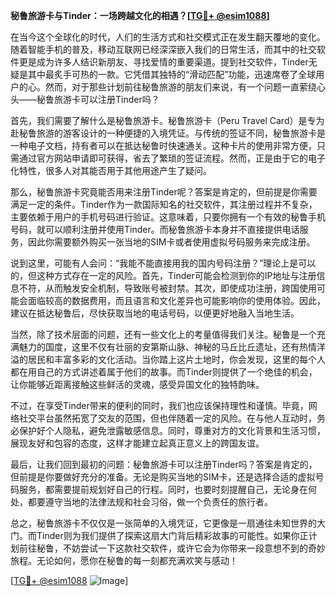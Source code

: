 **秘鲁旅游卡与Tinder：一场跨越文化的相遇？[[TG💪+ @esim1088](https://t.me/s/esim1088)]**

在当今这个全球化的时代，人们的生活方式和社交模式正在发生翻天覆地的变化。随着智能手机的普及，移动互联网已经深深嵌入我们的日常生活，而其中的社交软件更是成为许多人结识新朋友、寻找爱情的重要渠道。提到社交软件，Tinder无疑是其中最炙手可热的一款。它凭借其独特的“滑动匹配”功能，迅速席卷了全球用户的心。然而，对于那些计划前往秘鲁旅游的朋友们来说，有一个问题一直萦绕心头——秘鲁旅游卡可以注册Tinder吗？

首先，我们需要了解什么是秘鲁旅游卡。秘鲁旅游卡（Peru Travel Card）是专为赴秘鲁旅游的游客设计的一种便捷的入境凭证。与传统的签证不同，秘鲁旅游卡是一种电子文档，持有者可以在抵达秘鲁时快速通关。这种卡片的使用非常方便，只需通过官方网站申请即可获得，省去了繁琐的签证流程。然而，正是由于它的电子化特性，很多人对其能否用于其他用途产生了疑问。

那么，秘鲁旅游卡究竟能否用来注册Tinder呢？答案是肯定的，但前提是你需要满足一定的条件。Tinder作为一款国际知名的社交软件，其注册过程并不复杂，主要依赖于用户的手机号码进行验证。这意味着，只要你拥有一个有效的秘鲁手机号码，就可以顺利注册并使用Tinder。而秘鲁旅游卡本身并不直接提供电话服务，因此你需要额外购买一张当地的SIM卡或者使用虚拟号码服务来完成注册。

说到这里，可能有人会问：“我能不能直接用我的国内号码注册？”理论上是可以的，但这种方式存在一定的风险。首先，Tinder可能会检测到你的IP地址与注册信息不符，从而触发安全机制，导致账号被封禁。其次，即使成功注册，跨国使用可能会面临较高的数据费用，而且语言和文化差异也可能影响你的使用体验。因此，建议在抵达秘鲁后，尽快获取当地的电话号码，以便更好地融入当地生活。

当然，除了技术层面的问题，还有一些文化上的考量值得我们关注。秘鲁是一个充满魅力的国度，这里不仅有壮丽的安第斯山脉、神秘的马丘比丘遗址，还有热情洋溢的居民和丰富多彩的文化活动。当你踏上这片土地时，你会发现，这里的每个人都在用自己的方式讲述着属于他们的故事。而Tinder则提供了一个绝佳的机会，让你能够近距离接触这些鲜活的灵魂，感受异国文化的独特韵味。

不过，在享受Tinder带来的便利的同时，我们也应该保持理性和谨慎。毕竟，网络社交平台虽然拓宽了交友的范围，但也伴随着一定的风险。在与他人互动时，务必保护好个人隐私，避免泄露敏感信息。同时，尊重对方的文化背景和生活习惯，展现友好和包容的态度，这样才能建立起真正意义上的跨国友谊。

最后，让我们回到最初的问题：秘鲁旅游卡可以注册Tinder吗？答案是肯定的，但前提是你要做好充分的准备。无论是购买当地的SIM卡，还是选择合适的虚拟号码服务，都需要提前规划好自己的行程。同时，也要时刻提醒自己，无论身在何处，都要遵守当地的法律法规和社会习俗，做一个负责任的旅行者。

总之，秘鲁旅游卡不仅仅是一张简单的入境凭证，它更像是一扇通往未知世界的大门。而Tinder则为我们提供了探索这扇大门背后精彩故事的可能性。如果你正计划前往秘鲁，不妨尝试一下这款社交软件，或许它会为你带来一段意想不到的奇妙旅程。无论如何，愿你在秘鲁的每一刻都充满欢笑与感动！

[[TG💪+ @esim1088](https://t.me/s/esim1088) ![Image](https://i.postimg.cc/4NQfJmqS/Snipaste-2025-05-13-00-14-12.png)]